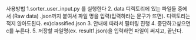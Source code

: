 사용방법
1.sorter_user_input.py 를 실행한다
2. data 디렉토리에 있는 파일들 중에서 (Raw data) .json까지 붙여서 파일 명을 입력(입력하라는 문구가 뜨면). 디렉토리는 적지 않아도된다. ex)classified.json
3. 안내에 따라서 필터링 진행
4. 중단하고싶으면 c를 누른다.
5. 저장할 파일명(ex. result1.json)을 입력하면 파일이 써지고, 끝난다.
